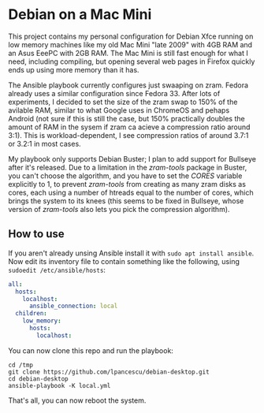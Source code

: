 # Debian on a Mac Mini

This project contains my personal configuration for Debian Xfce
running on low memory machines like my old Mac Mini "late 2009" with
4GB RAM and an Asus EeePC with 2GB RAM. The Mac Mini is still fast
enough for what I need, including compiling, but opening several web
pages in Firefox quickly ends up using more memory than it has.

The Ansible playbook currently configures just swaaping on zram.
Fedora already uses a similar configuration since Fedora 33. After
lots of experiments, I decided to set the size of the zram swap to
150% of the avilable RAM, similar to what Google uses in ChromeOS and
pehaps Android (not sure if this is still the case, but 150%
practically doubles the amount of RAM in the sysem if zram ca acieve a
compression ratio around 3:1). This is workload-dependent, I see
compression ratios of around 3.7:1 or 3.2:1 in most cases.

My playbook only supports Debian Buster; I plan to add support for
Bullseye after it's released. Due to a limitation in the *zram-tools*
package in Buster, you can't choose the algorithm, and you have to set
the *CORES* variable explicitly to 1, to prevent *zram-tools* from
creating as many zram disks as cores, each using a number of htreads
equal to the number of cores, which brings the system to its knees
(this seems to be fixed in Bullseye, whose version of *zram-tools*
also lets you pick the compression algorithm).

## How to use

If you aren't already unsing Ansible install it with `sudo apt install
ansible`. Now edit its inventory file to contain something like the
following, using `sudoedit /etc/ansible/hosts`:

```yaml
all:
  hosts:
    localhost:
      ansible_connection: local
  children:
    low_memory:
      hosts:
        localhost:
```

You can now clone this repo and run the playbook:

```
cd /tmp
git clone https://github.com/lpancescu/debian-desktop.git
cd debian-desktop
ansible-playbook -K local.yml
```

That's all, you can now reboot the system.

